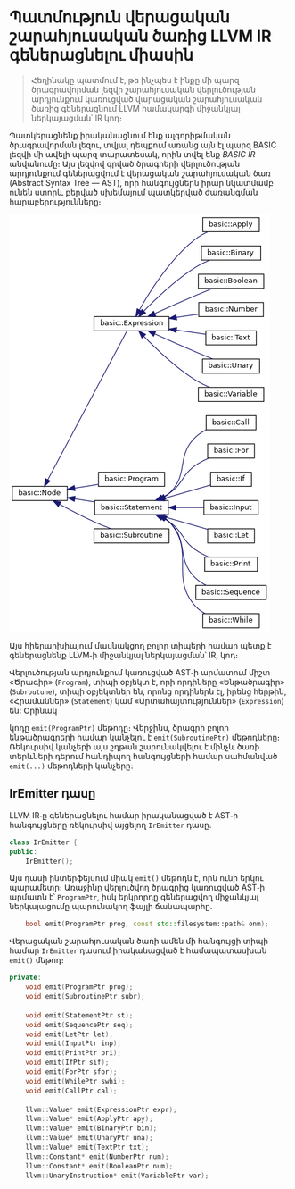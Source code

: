 # Պատմություն վերացական շարահյուսական ծառից LLVM IR գեներացնելու միասին

> Հեղինակը պատմում է, թե ինչպես է ինքը մի պարզ ծրագրավորման լեզվի շարահյուսական վերլուծության արդյունքում կառուցված վարացական շարահյուսական ծառից գեներացնում LLVM համակարգի միջանկյալ ներկայացման՝ IR կոդ։

Պատկերացնենք իրականացնում ենք ալգորիթմական ծրագրավորման լեզու, տվյալ դեպքում առանց այն էլ պարզ BASIC լեզվի մի ավելի պարզ տարատեսակ, որին տվել ենք _BASIC IR_ անվանումը։ Այս լեզվով գրված ծրագրերի վերլուծության արդյունքում գեներացվում է վերացական շարահյուսական ծառ (Abstract Syntax Tree — AST), որի հանգույցներն իրար նկատմամբ ունեն ստորև բերված սխեմայում պատկերված ժառանգման հարաբերությունները։

![AST classes](inherit_graph_3.png)

Այս հիերարխիայում մասնակցող բոլոր տիպերի համար պետք է գեներացնենք LLVM֊ի միջանկյալ ներկայացման՝ IR, կոդ։

Վերլուծության արդյունքում կառուցված AST֊ի արմատում միշտ «Ծրագիր» (`Program`), տիպի օբյեկտ է, որի որդիները «Ենթածրագիր» (`Subroutune`), տիպի օբյեկտներ են, որոնց որդիներն էլ, իրենց հերթին, «Հրամաններ» (`Statement`) կամ «Արտահայտություններ» (`Expression`) են: Օրինակ


կոդը  `emit(ProgramPtr)` մեթոդը։ Վերջինս, ծրագրի բոլոր ենթածրագրերի համար կանչելու է `emit(SubroutinePtr)` մեթոդները։ Ռեկուրսիվ կանչերի այս շղթան շարունակվելու է մինչև ծառի տերևների դերում հանդիպող հանգույցների համար սահմանված `emit(...)` մեթոդների կանչերը։



## IrEmitter դասը

LLVM IR֊ը գեներացնելու համար իրականացված է AST֊ի հանգույցները ռեկուրսիվ այցելող `IrEmitter` դասը։

```C++
class IrEmitter {
public:
    IrEmitter();
```

Այս դասի ինտերֆեյսում միակ `emit()` մեթոդն է, որն ունի երկու պարամետր։ Առաջինը վերլուծվող ծրագրից կառուցված AST֊ի արմատն է՝ `ProgramPtr`, իսկ երկրորդը գեներացվող միջանկյալ ներկայացումը պարունակող ֆայլի ճանապարհը․

```C++
    bool emit(ProgramPtr prog, const std::filesystem::path& onm);
```

Վերացական շարահյուսական ծառի ամեն մի հանգույցի տիպի համար `IrEmitter` դասում իրականացված է համապատասխան `emit()` մեթոդ։

```C++
private:
    void emit(ProgramPtr prog);
    void emit(SubroutinePtr subr);

    void emit(StatementPtr st);
    void emit(SequencePtr seq);
    void emit(LetPtr let);
    void emit(InputPtr inp);
    void emit(PrintPtr pri);
    void emit(IfPtr sif);
    void emit(ForPtr sfor);
    void emit(WhilePtr swhi);
    void emit(CallPtr cal);

    llvm::Value* emit(ExpressionPtr expr);
    llvm::Value* emit(ApplyPtr apy);
    llvm::Value* emit(BinaryPtr bin);
    llvm::Value* emit(UnaryPtr una);
    llvm::Value* emit(TextPtr txt);
    llvm::Constant* emit(NumberPtr num);
    llvm::Constant* emit(BooleanPtr num);
    llvm::UnaryInstruction* emit(VariablePtr var);
```

